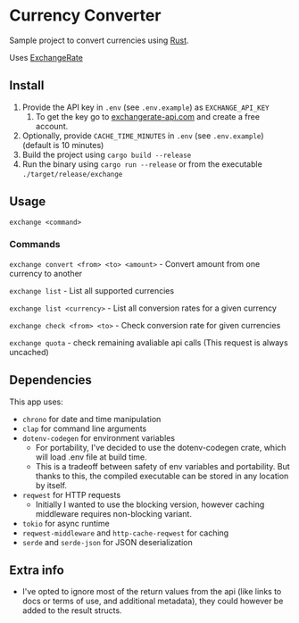 # Currency Converter

Sample project to convert currencies using [Rust](https://www.rust-lang.org).

Uses [ExchangeRate](https://exchangerate-api.com)

## Install

1. Provide the API key in `.env` (see `.env.example`) as `EXCHANGE_API_KEY`
   1. To get the key go to [exchangerate-api.com](https://exchangerate-api.com) and create a free account.
2. Optionally, provide `CACHE_TIME_MINUTES` in `.env` (see `.env.example`) (default is 10 minutes)
3. Build the project using `cargo build --release`
4. Run the binary using `cargo run --release` or from the executable `./target/release/exchange`

## Usage

`exchange <command>`

### Commands

`exchange convert <from> <to> <amount>` - Convert amount from one currency to another

`exchange list` - List all supported currencies

`exchange list <currency>` - List all conversion rates for a given currency

`exchange check <from> <to>` - Check conversion rate for given currencies

`exchange quota` - check remaining avaliable api calls (This request is always uncached)

## Dependencies

This app uses:

- `chrono` for date and time manipulation
- `clap` for command line arguments
- `dotenv-codegen` for environment variables
  - For portability, I've decided to use the dotenv-codegen crate, which will load .env file at build time.
  - This is a tradeoff between safety of env variables and portability. But thanks to this, the compiled executable can be stored in any location by itself.
- `reqwest` for HTTP requests
  - Initially I wanted to use the blocking version, however caching middleware requires non-blocking variant.
- `tokio` for async runtime
- `reqwest-middleware` and `http-cache-reqwest` for caching
- `serde` and `serde-json` for JSON deserialization

## Extra info

- I've opted to ignore most of the return values from the api (like links to docs or terms of use, and additional metadata), they could however be added to the result structs.
